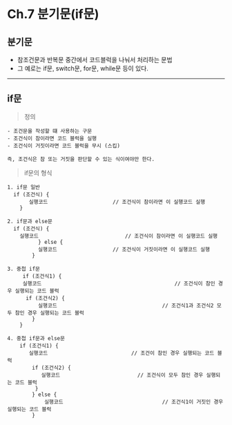 # Ch.7 분기문(if문)
분기문
---
- 참조건문과 반복문 중간에서 코드블럭을 나눠서 처리하는 문법
- 그 예로는 if문, switch문, for문, while문 등이 있다.
---
if문
---
> 정의<br>
```
- 조건문을 작성할 떄 사용하는 구문
- 조건식이 참이라면 코드 블럭을 실행
- 조건식이 거짓이라면 코드 블럭을 무시 (스킵)
		
즉, 조건식은 참 또는 거짓을 판단할 수 있는 식이여야만 한다.
```
		
> if문의 형식<br>
```		
1. if문 일반
  if (조건식) {
       실행코드						// 조건식이 참이라면 이 실행코드 실행
    }
		  
2. if문과 else문
  if (조건식) { 						
    실행코드							// 조건식이 참이라면 이 실행코드 실행
		  } else {
          실행코드					// 조건식이 거짓이라면 이 실행코드 실행
	  	}
		  
3. 중첩 if문
	 if (조건식1) {
     실행코드											// 조건식이 참인 경우 실행되는 코드 블럭
      if (조건식2) {
          실행코드									// 조건식1과 조건식2 모두 참인 경우 실행되는 코드 블럭
        }
    }
		  
4. 중첩 if문과 else문
    if (조건식1) {
       실행코드					          // 조건이 참인 경우 실행되는 코드 블럭
        if (조건식2) {
           실행코드	   						// 조건식이 모두 참인 경우 실행되는 코드 블럭
         }
        } else {
            실행코드								// 조건식1이 거짓인 경우 실행되는 코드 블럭
        }
		
